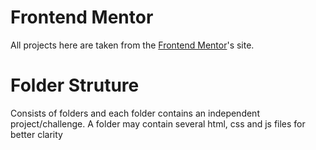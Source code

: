 # Frontend Mentor
All projects here are taken from the [Frontend Mentor](https://www.frontendmentor.io)'s site.

# Folder Struture
Consists of folders and each folder contains an independent project/challenge.
A folder may contain several html, css and js files for better clarity
